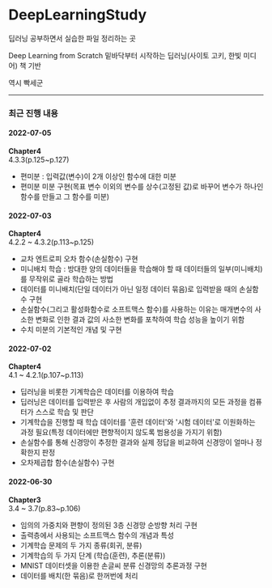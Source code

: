# DeepLearningStudy

딥러닝 공부하면서 실습한 파일 정리하는 곳

Deep Learning from Scratch 밑바닥부터 시작하는 딥러닝(사이토 고키, 한빛 미디어) 책 기반

역시 빡세군

******

### 최근 진행 내용

#### 2022-07-05
**Chapter4**\
4.3.3(p.125~p.127)
- 편미분 : 입력값(변수)이 2개 이상인 함수에 대한 미분
- 편미분 미분 구현(목표 변수 이외의 변수를 상수(고정된 값)로 바꾸어 변수가 하나인 함수를 만들고 그 함수를 미분)

#### 2022-07-03
**Chapter4**\
4.2.2 ~ 4.3.2(p.113~p.125)
- 교차 엔트로피 오차 함수(손실함수) 구현
- 미니배치 학습 : 방대한 양의 데이터들을 학습해야 할 때 데이터들의 일부(미니배치)를 무작위로 골라 학습하는 방법
- 데이터를 미니배치(단일 데이터가 아닌 일정 데이터 묶음)로 입력받을 때의 손실함수 구현
- 손실함수(그리고 활성화함수로 소프트맥스 함수)를 사용하는 이유는 매개변수의 사소한 변화로 인한 결과 값의 사소한 변화를 포착하여 학습 성능을 높이기 위함
- 수치 미분의 기본적인 개념 및 구현

#### 2022-07-02
**Chapter4**\
4.1 ~ 4.2.1(p.107~p.113)
- 딥러닝을 비롯한 기계학습은 데이터를 이용하여 학습
- 딥러닝은 데이터를 입력받은 후 사람의 개입없이 추정 결과까지의 모든 과정을 컴퓨터가 스스로 학습 및 판단
- 기계학습을 진행할 때 학습 데이터를 '훈련 데이터'와 '시험 데이터'로 이원화하는 과정 필요(특정 데이터에만 편향적이지 않도록 범용성을 가지기 위함)
- 손실함수를 통해 신경망이 추정한 결과와 실제 정답을 비교하여 신경망이 얼마나 정확한지 판정
- 오차제곱합 함수(손실함수) 구현

#### 2022-06-30
**Chapter3**\
3.4 ~ 3.7(p.83~p.106)
- 임의의 가중치와 편향이 정의된 3층 신경망 순방향 처리 구현
- 출력층에서 사용되는 소프트맥스 함수의 개념과 특성
- 기계학습 문제의 두 가지 종류(회귀, 분류)
- 기계학습의 두 가지 단계 (학습(훈련), 추론(분류))
- MNIST 데이터셋을 이용한 손글씨 분류 신경망의 추론과정 구현
- 데이터를 배치(한 묶음)로 한꺼번에 처리




